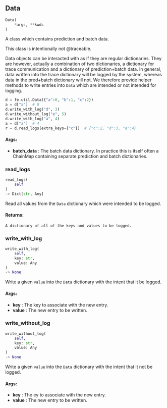 ## Data
```python
Data(
	*args, **kwds
)
```
A class which contains prediction and batch data.

This class is intentionally not @traceable.

Data objects can be interacted with as if they are regular dictionaries. They are however, actually a combination of
two dictionaries, a dictionary for trace communication and a dictionary of prediction+batch data. In general, data
written into the trace dictionary will be logged by the system, whereas data in the pred+batch dictionary will not.
We therefore provide helper methods to write entries into `Data` which are intended or not intended for logging.

```python
d = fe.util.Data({"a":0, "b":1, "c":2})
a = d["a"]  # 0
d.write_with_log("d", 3)
d.write_without_log("e", 5)
d.write_with_log("a", 4)
a = d["a"]  # 4
r = d.read_logs(extra_keys={"c"})  # {"c":2, "d":3, "a":4}
```


#### Args:

* **batch_data** :  The batch data dictionary. In practice this is itself often a ChainMap containing separate        prediction and batch dictionaries.

### read_logs
```python
read_logs(
	self
)
-> Dict[str, Any]
```
Read all values from the `Data` dictionary which were intended to be logged.


#### Returns:
    A dictionary of all of the keys and values to be logged.

### write_with_log
```python
write_with_log(
	self,
	key: str,
	value: Any
)
-> None
```
Write a given `value` into the `Data` dictionary with the intent that it be logged.


#### Args:

* **key** :  The key to associate with the new entry.
* **value** :  The new entry to be written.

### write_without_log
```python
write_without_log(
	self,
	key: str,
	value: Any
)
-> None
```
Write a given `value` into the `Data` dictionary with the intent that it not be logged.


#### Args:

* **key** :  The ey to associate with the new entry.
* **value** :  The new entry to be written.
